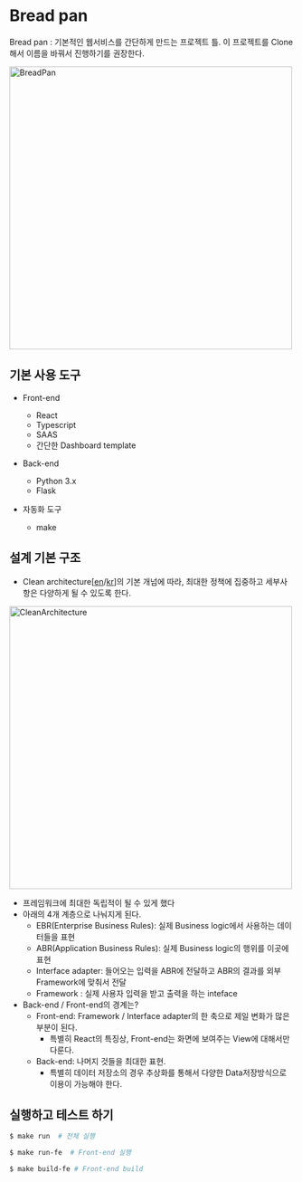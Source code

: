 Bread pan
========

Bread pan : 기본적인 웹서비스를 간단하게 만드는 프로젝트 틀. 이 프로젝트를 Clone해서 이름을 바꿔서 진행하기를 권장한다. 

<img src="https://encrypted-tbn0.gstatic.com/images?q=tbn:ANd9GcQf-dHcXXifrSmL6RBJG5hdggKjvlcko0Or4IZW2j-myy2kTUbD&s" width="500px" title="Bread pan" alt="BreadPan"/>


기본 사용 도구 
--------
- Front-end
   * React
   * Typescript
   * SAAS
   * 간단한 Dashboard template

- Back-end 
  * Python 3.x
  * Flask

- 자동화 도구
  * make


설계 기본 구조
-----------
* Clean architecture[[en](https://blog.cleancoder.com/uncle-bob/2012/08/13/the-clean-architecture.html)/[kr](https://blog.coderifleman.com/2017/12/18/the-clean-architecture/)]의 기본 개넘에 따라, 최대한 정책에 집중하고 세부사항은 다양하게 될 수 있도록 한다.

<img src="https://blog.cleancoder.com/uncle-bob/images/2012-08-13-the-clean-architecture/CleanArchitecture.jpg" width="500px"  title="Clean architecture" alt="CleanArchitecture"/>

* 프레임워크에 최대한 독립적이 될 수 있게 했다 
* 아래의 4개 계층으로 나눠지게 된다. 
    - EBR(Enterprise Business Rules): 실제 Business logic에서 사용하는 데이터들을 표현 
    - ABR(Application Business Rules): 실제 Business logic의 행위를 이곳에 표현 
    - Interface adapter: 들어오는 입력을 ABR에 전달하고 ABR의 결과를 외부 Framework에 맞춰서 전달
    - Framework : 실제 사용자 입력을 받고 출력을 하는 inteface
* Back-end / Front-end의 경계는? 
   - Front-end: Framework / Interface adapter의 한 축으로 제일 변화가 많은 부분이 된다.
        - 특별히 React의 특징상, Front-end는 화면에 보여주는 View에 대해서만 다룬다.
   - Back-end: 나머지 것들을 최대한 표현. 
        - 특별히 데이터 저장소의 경우 추상화를 통해서 다양한 Data저장방식으로 이용이 가능해야 한다.

실행하고 테스트 하기 
----------


```bash 
$ make run  # 전체 실행 
```

```bash 
$ make run-fe  # Front-end 실행 
```


```bash
$ make build-fe # Front-end build
```

```bash


